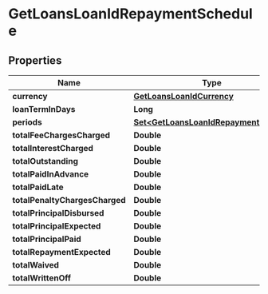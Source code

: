 

# GetLoansLoanIdRepaymentSchedule


## Properties

| Name | Type | Description | Notes |
|------------ | ------------- | ------------- | -------------|
|**currency** | [**GetLoansLoanIdCurrency**](GetLoansLoanIdCurrency.md) |  |  [optional] |
|**loanTermInDays** | **Long** |  |  [optional] |
|**periods** | [**Set&lt;GetLoansLoanIdRepaymentPeriod&gt;**](GetLoansLoanIdRepaymentPeriod.md) |  |  [optional] |
|**totalFeeChargesCharged** | **Double** |  |  [optional] |
|**totalInterestCharged** | **Double** |  |  [optional] |
|**totalOutstanding** | **Double** |  |  [optional] |
|**totalPaidInAdvance** | **Double** |  |  [optional] |
|**totalPaidLate** | **Double** |  |  [optional] |
|**totalPenaltyChargesCharged** | **Double** |  |  [optional] |
|**totalPrincipalDisbursed** | **Double** |  |  [optional] |
|**totalPrincipalExpected** | **Double** |  |  [optional] |
|**totalPrincipalPaid** | **Double** |  |  [optional] |
|**totalRepaymentExpected** | **Double** |  |  [optional] |
|**totalWaived** | **Double** |  |  [optional] |
|**totalWrittenOff** | **Double** |  |  [optional] |




